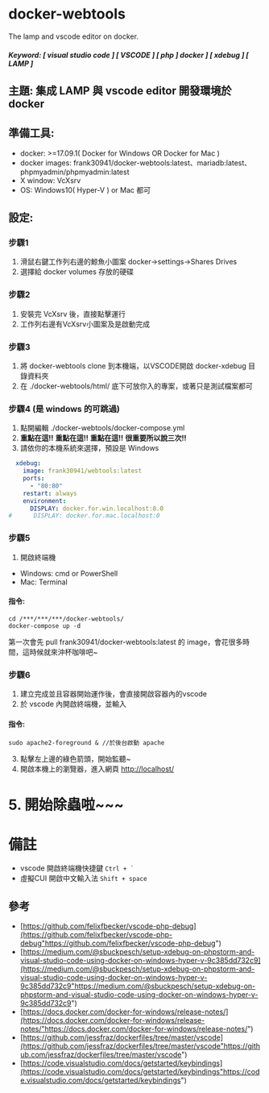 # docker-webtools
The lamp and vscode editor on docker.
##### Keyword: [ visual studio code ] [ VSCODE ] [ php ]  docker ] [ xdebug ] [ LAMP ]

## 主題: 集成 LAMP 與 vscode editor 開發環境於 docker

## 準備工具:
- docker: >=17.09.1( Docker for Windows OR Docker for Mac )
- docker images: frank30941/docker-webtools:latest、mariadb:latest、phpmyadmin/phpmyadmin:latest
- X window: VcXsrv
- OS: Windows10( Hyper-V ) or Mac 都可

## 設定:

### 步驟1
1. 滑鼠右鍵工作列右邊的鯨魚小圖案 docker->settings->Shares Drives
2. 選擇給 docker volumes 存放的硬碟

### 步驟2
1. 安裝完 VcXsrv 後，直接點擊運行
2. 工作列右邊有VcXsrv小圖案及是啟動完成

### 步驟3
1. 將 docker-webtools clone 到本機端，以VSCODE開啟 docker-xdebug 目錄資料夾
2. 在 ./docker-webtools/html/ 底下可放你入的專案，或著只是測試檔案都可

### 步驟4 (是 windows 的可跳過)
1. 點開編輯 ./docker-webtools/docker-compose.yml
2. **重點在這!!** **重點在這!!** **重點在這!!** **很重要所以說三次!!**
3. 請依你的本機系統來選擇，預設是 Windows
```yml
  xdebug:
    image: frank30941/webtools:latest
    ports:
      - "80:80"
    restart: always
    environment:
      DISPLAY: docker.for.win.localhost:0.0
#      DISPLAY: docker.for.mac.localhost:0
```

### 步驟5
1. 開啟終端機
- Windows: cmd or PowerShell
- Mac: Terminal

#### 指令:
```shell
cd /***/***/***/docker-webtools/
docker-compose up -d
```
第一次會先 pull frank30941/docker-webtools:latest 的 image，會花很多時間，這時候就來沖杯咖啡吧~

### 步驟6
1. 建立完成並且容器開始運作後，會直接開啟容器內的vscode
2. 於 vscode 內開啟終端機，並輸入

#### 指令:
```shell
sudo apache2-foreground & //於後台啟動 apache
``` 
3. 點擊左上邊的綠色箭頭，開始監聽~
4. 開啟本機上的瀏覽器，進入網頁 [http://localhost/](http://localhost/ "http://localhost/")

# 5. 開始除蟲啦~~~
 
# 備註
- vscode 開啟終端機快捷鍵  `` Ctrl + ` ``
- 虛擬CUI 開啟中文輸入法   ` Shift + space `

## 參考
- [https://github.com/felixfbecker/vscode-php-debug](https://github.com/felixfbecker/vscode-php-debug"https://github.com/felixfbecker/vscode-php-debug") 
- [https://medium.com/@sbuckpesch/setup-xdebug-on-phpstorm-and-visual-studio-code-using-docker-on-windows-hyper-v-9c385dd732c9](https://medium.com/@sbuckpesch/setup-xdebug-on-phpstorm-and-visual-studio-code-using-docker-on-windows-hyper-v-9c385dd732c9"https://medium.com/@sbuckpesch/setup-xdebug-on-phpstorm-and-visual-studio-code-using-docker-on-windows-hyper-v-9c385dd732c9") 
- [https://docs.docker.com/docker-for-windows/release-notes/](https://docs.docker.com/docker-for-windows/release-notes/"https://docs.docker.com/docker-for-windows/release-notes/") 
- [https://github.com/jessfraz/dockerfiles/tree/master/vscode](https://github.com/jessfraz/dockerfiles/tree/master/vscode"https://github.com/jessfraz/dockerfiles/tree/master/vscode")
-  [https://code.visualstudio.com/docs/getstarted/keybindings](https://code.visualstudio.com/docs/getstarted/keybindings"https://code.visualstudio.com/docs/getstarted/keybindings")
